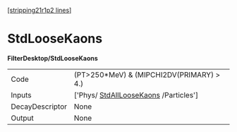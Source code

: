 [[stripping21r1p2 lines]](./stripping21r1p2-index)

# StdLooseKaons

**FilterDesktop/StdLooseKaons**

|                 |                                                                               |
|-----------------|-------------------------------------------------------------------------------|
| Code            | (PT\>250\*MeV) & (MIPCHI2DV(PRIMARY) \> 4.)                                   |
| Inputs          | ['Phys/ [StdAllLooseKaons](./stripping21r1p2-stdallloosekaons) /Particles'] |
| DecayDescriptor | None                                                                          |
| Output          | None                                                                          |
